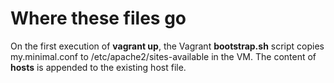 # Where these files go

On the first execution of **vagrant up**, the Vagrant **bootstrap.sh** script copies my.minimal.conf to /etc/apache2/sites-available in the VM. The content of **hosts** is appended to the existing host file.